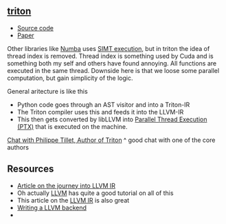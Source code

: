 ## [triton](https://openai.com/research/triton)
- [Source code](https://github.com/openai/triton)
- [Paper](https://www.eecs.harvard.edu/~htk/publication/2019-mapl-tillet-kung-cox.pdf)

Other libraries like [Numba](https://numba.pydata.org/) uses [SIMT execution](https://en.wikipedia.org/wiki/Single_instruction,_multiple_threads), but in triton the idea of thread index is removed. Thread index is something used by Cuda and is something both my self and others have found annoying. All functions are executed in the same thread. Downside here is that we loose some parallel computation, but gain simplicity of the logic. 

General aritecture is like this
- Python code goes through an AST visitor and into a Triton-IR
- The Triton compiler uses this and feeds it into the LLVM-IR
- This then gets converted by libLLVM into [Parallel Thread Execution (PTX)](https://en.wikipedia.org/wiki/Parallel_Thread_Execution) that is executed on the machine.

[Chat with Philippe Tillet, Author of Triton](https://www.mlsys.ai/papers/tillet.html)
^ good chat with one of the core authors

## Resources
- [Article on the journey into LLVM IR](https://un-devs.github.io/low-level-exploration/journey-to-understanding-llvm-ir/#)
- Oh actually [LLVM](https://llvm.org/docs/tutorial/MyFirstLanguageFrontend/index.html) has quite a good tutorial on all of this
- This article on the [LLVM IR](https://mukulrathi.com/create-your-own-programming-language/llvm-ir-cpp-api-tutorial/) is also great
- [Writing a LLVM backend](https://llvm.org/docs/WritingAnLLVMBackend.html)
- 
